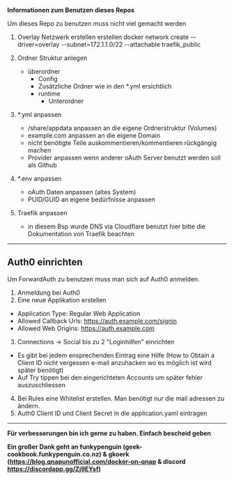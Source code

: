 **Informationen zum Benutzen dieses Repos**

Um dieses Repo zu benutzen muss nicht viel gemacht werden

1. Overlay Netzwerk erstellen erstellen
   docker network create --driver=overlay --subnet=172.1.1.0/22 --attachable traefik_public

2. Ordner Struktur anlegen
   - überordner
     - Config
     - Zusätzliche Ordner wie in den \*.yml ersichtlich
     - runtime
       - Unterordner
3. \*.yml anpassen
   - /share/appdata anpassen an die eigene Ordnerstruktur (Volumes)
   - example.com anpassen an die eigene Domain
   - nicht benötigte Teile auskommentieren/kommentieren rückgängig machen
   - Provider anpassen wenn anderer oAuth Server benutzt werden soll als Github
4. \*.env anpassen
   - oAuth Daten anpassen (altes System)
   - PUID/GUID an eigene bedürfnisse anpassen
5. Traefik anpassen
   - in diesem Bsp wurde DNS via Cloudflare benutzt hier bitte die Dokumentation von Traefik beachten

---

## Auth0 einrichten

Um ForwardAuth zu benutzen muss man sich auf Auth0 anmelden.

1. Anmeldung bei Auth0
2. Eine neue Applikation erstellen

- Application Type: Regular Web Application
- Allowed Callback Urls: https://auth.example.com/signin
- Allowed Web Origins: https://auth.example.com

3. Connections -> Social bis zu 2 "Loginhilfen" einrichten

- Es gibt bei jedem ensprechenden Eintrag eine Hilfe (How to Obtain a Client ID nicht vergessen e-mail anzuhacken wo es möglich ist wird später benötigt)
- Auf Try tippen bei den eingerichteten Accounts um später fehler auszuschliessen

4. Bei Rules eine Whitelist erstellen. Man benötigt nur die mail adressen zu ändern.
5. Auth0 Client ID und Client Secret in die application.yaml eintragen

---

**Für verbesserungen bin ich gerne zu haben. Einfach bescheid geben**

**Ein großer Dank geht an funkypenguin (geek-cookbook.funkypenguin.co.nz) & gkoerk (https://blog.qnapunofficial.com/docker-on-qnap & discord https://discordapp.gg/Zj9EYsf)**
